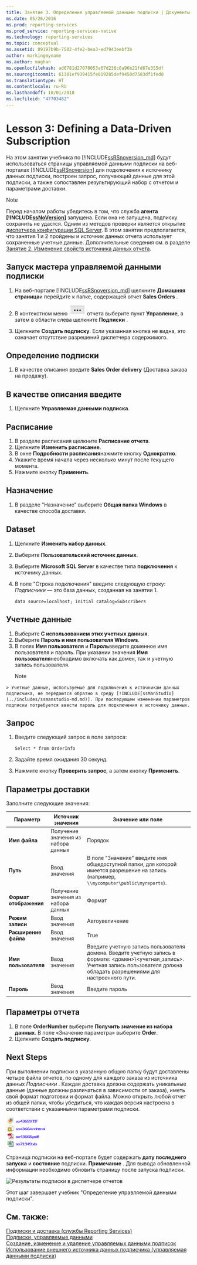 ```yaml
---
title: Занятие 3. Определение управляемой данными подписки | Документы Майкрософт
ms.date: 05/26/2016
ms.prod: reporting-services
ms.prod_service: reporting-services-native
ms.technology: reporting-services
ms.topic: conceptual
ms.assetid: 89197b9b-7502-4fe2-bea3-ed7943eebf3b
author: markingmyname
ms.author: maghan
ms.openlocfilehash: ad6781d27078053a67d236c6a96b21fd67e355df
ms.sourcegitcommit: 61381ef939415fe019285def9450d7583df1fed0
ms.translationtype: HT
ms.contentlocale: ru-RU
ms.lasthandoff: 10/01/2018
ms.locfileid: "47703482"
---
```

# <a name="lesson-3-defining-a-data-driven-subscription"></a>Lesson 3: Defining a Data-Driven Subscription
На этом занятии учебника по [!INCLUDE[ssRSnoversion_md](../includes/ssrsnoversion-md.md)] будут использоваться страницы управляемой данными подписки на веб-порталах [!INCLUDE[ssRSnoversion](../includes/ssrsnoversion-md.md)] для подключения к источнику данных подписки, построен запрос, получающий данные для этой подписки, а также сопоставлен результирующий набор с отчетом и параметрами доставки.  
  
> [!NOTE]  
> Перед началом работы убедитесь в том, что служба **агента [!INCLUDE[ssNoVersion](../includes/ssnoversion-md.md)]** запущена. Если она не запущена, подписку сохранить не удастся.  Одним из методов проверки является открытие [диспетчера конфигурации SQL Server](../relational-databases/sql-server-configuration-manager.md).
В этом занятии предполагается, что занятия 1 и 2 пройдены и источник данных отчета использует сохраненные учетные данные.  Дополнительные сведения см. в разделе [Занятие 2. Изменение свойств источника данных отчета](../reporting-services/lesson-2-modifying-the-report-data-source-properties.md).  
  
## <a name="bkmk_startwizard"></a>Запуск мастера управляемой данными подписки  
  
1.  На веб-портале [!INCLUDE[ssRSnoversion_md](../includes/ssrsnoversion-md.md)] щелкните **Домашняя страница**и перейдите к папке, содержащей отчет **Sales Orders** .  
  
2.  В контекстном меню ![ssrs_tutorial_datadriven_reportmenu](../reporting-services/media/ssrs-tutorial-datadriven-reportmenu.png) отчета выберите пункт **Управление**, а затем в области слева щелкните **Подписки** .  
  
3.  Щелкните **Создать подписку**. Если указанная кнопка не видна, это означает отсутствие разрешений диспетчера содержимого. 
  
## <a name="define-a-description"></a>Определение подписки  
1.  В качестве описания введите **Sales Order delivery** (Доставка заказа на продажу).
## <a name="type"></a>В качестве описания введите
1.  Щелкните **Управляемая данными подписка**.  
## <a name="schedule"></a>Расписание
1. В разделе расписания щелкните **Расписание отчета**.
2. Щелкните **Изменить расписание**.
3.  В окне **Подробности расписания**нажмите кнопку **Однократно**.  
4.  Укажите время начала через несколько минут после текущего момента.  
5.  Нажмите кнопку **Применить**.
## <a name="destination"></a>Назначение  
1.  В разделе "Назначение" выберите **Общая папка Windows** в качестве способа доставки.  

## <a name="dataset"></a>Dataset
1. Щелкните **Изменить набор данных**.
2. Выберите **Пользовательский источник данных**.
3. Выберите **Microsoft SQL Server** в качестве типа **подключения** к источнику данных.
4. В поле "Строка подключения" введите следующую строку: *Подписчики* — это база данных, созданная на занятии 1. 
  
    ```  
    data source=localhost; initial catalog=Subscribers
    ```
    
 ## <a name="credentials"></a>Учетные данные
 1. Выберите **С использованием этих учетных данных**.
 2. Выберите **Пароль и имя пользователя Windows**.
 3.  В полях **Имя пользователя** и **Пароль**введите доменное имя пользователя и пароль. При указании значения **Имя пользователя**необходимо включать как домен, так и учетную запись пользователя.
     > [!NOTE]  
    > Учетные данные, используемые для подключения к источникам данных подписчика, не передаются обратно в среду [!INCLUDE[ssManStudio](../includes/ssmanstudio-md.md)]. При последующем изменении параметров подписки потребуется ввести пароль для подключения к источнику данных.
## <a name="query"></a>Запрос      
1.  Введите следующий запрос в поле запроса:  
  
    ```  
    Select * from OrderInfo  
    ```  
  
2.  Задайте время ожидания 30 секунд.  
  
3.  Нажмите кнопку **Проверить запрос**, а затем кнопку **Применить**.
## <a name="delivery-options"></a>Параметры доставки
Заполните следующие значения:

Параметр  |Источник значения  | Значение или поле  
---------|---------|---------
**Имя файла**     |Получение значения из набора данных | Порядок     
**Путь**     | Ввод значения  | В поле "Значение" введите имя общедоступной папки, для которой имеется разрешение на запись (например, `\\mycomputer\public\myreports`). 
**Формат отображения** | Получение значения из набора данных | Формат
**Режим записи**| Ввод значения| Автоувеличение    
**Расширение файла** |Ввод значения |True
**Имя пользователя** | Ввод значения | Введите учетную запись пользователя домена. Введите учетную запись в формате: \<домен>\\\<учетная_запись>. Учетная запись пользователя должна обладать разрешениями для настроенного пути. 
**Пароль** | Ввод значения | Введите пароль

## <a name="report-parameters"></a>Параметры отчета
 1. В поле **OrderNumber** выберите **Получить значение из набора данных**. В поле «Значение параметра» выберите **Order**. 
 2. Щелкните **Создать подписку**.
   
## <a name="next-steps"></a>Next Steps  
При выполнении подписки в указанную общую папку будут доставлены четыре файла отчетов, по одному для каждого заказа из источника данных *Подписчики* . Каждая доставка должна содержать уникальные данные (данные должны различаться в зависимости от заказа), иметь свой формат подготовки и формат файла. Можно открыть любой отчет из общей папки, чтобы убедиться, что каждая версия настроена в соответствии с указанными параметрами подписки.  
  
![Список файлов, созданных подпиской](../reporting-services/media/ssrs-tutorial-datadriven-subscription-filelist.gif "Список файлов, созданных подпиской")  
  
Страница подписки на веб-портале будет содержать **дату последнего запуска** и **состояние** подписки. 
**Примечание** . Для вывода обновленной информации необходимо обновить страницу после запуска подписки.  
    
![Результаты подписки в диспетчере отчетов](../reporting-services/media/ssrs-tutorial-datadriven-subscription-status-reportmanager.png "Результаты подписки в диспетчере отчетов")  
  
Этот шаг завершает учебник "Определение управляемой данными подписки".   
  
## <a name="see-also"></a>См. также:  
[Подписки и доставка (службы Reporting Services)](../reporting-services/subscriptions/subscriptions-and-delivery-reporting-services.md)  
[Подписки, управляемые данными](../reporting-services/subscriptions/data-driven-subscriptions.md)  
[Создание, изменение и удаление управляемых данными подписок](../reporting-services/subscriptions/create-modify-and-delete-data-driven-subscriptions.md)  
[Использование внешнего источника данных подписчика (управляемая данными подписка)](../reporting-services/subscriptions/use-an-external-data-source-for-subscriber-data-data-driven-subscription.md)  
  
  
  

